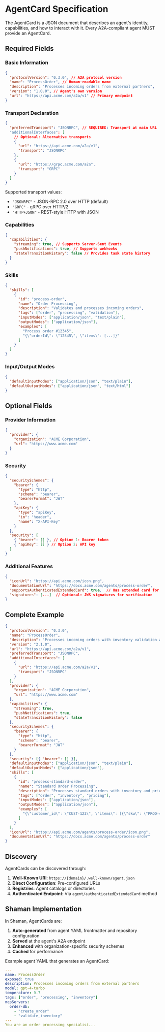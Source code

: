 # AgentCard Specification

The AgentCard is a JSON document that describes an agent's identity, capabilities, and how to interact with it. Every A2A-compliant agent MUST provide an AgentCard.

## Required Fields

### Basic Information

```json
{
  "protocolVersion": "0.3.0", // A2A protocol version
  "name": "ProcessOrder", // Human-readable name
  "description": "Processes incoming orders from external partners",
  "version": "1.0.0", // Agent's own version
  "url": "https://api.acme.com/a2a/v1" // Primary endpoint
}
```

### Transport Declaration

```json
{
  "preferredTransport": "JSONRPC", // REQUIRED: Transport at main URL
  "additionalInterfaces": [
    // Optional: Alternative transports
    {
      "url": "https://api.acme.com/a2a/v1",
      "transport": "JSONRPC"
    },
    {
      "url": "https://grpc.acme.com/a2a",
      "transport": "GRPC"
    }
  ]
}
```

Supported transport values:

- `"JSONRPC"` - JSON-RPC 2.0 over HTTP (default)
- `"GRPC"` - gRPC over HTTP/2
- `"HTTP+JSON"` - REST-style HTTP with JSON

### Capabilities

```json
{
  "capabilities": {
    "streaming": true, // Supports Server-Sent Events
    "pushNotifications": true, // Supports webhooks
    "stateTransitionHistory": false // Provides task state history
  }
}
```

### Skills

```json
{
  "skills": [
    {
      "id": "process-order",
      "name": "Order Processing",
      "description": "Validates and processes incoming orders",
      "tags": ["order", "processing", "validation"],
      "inputModes": ["application/json", "text/plain"],
      "outputModes": ["application/json"],
      "examples": [
        "Process order #12345",
        "{\"orderId\": \"12345\", \"items\": [...]}"
      ]
    }
  ]
}
```

### Input/Output Modes

```json
{
  "defaultInputModes": ["application/json", "text/plain"],
  "defaultOutputModes": ["application/json", "text/html"]
}
```

## Optional Fields

### Provider Information

```json
{
  "provider": {
    "organization": "ACME Corporation",
    "url": "https://www.acme.com"
  }
}
```

### Security

```json
{
  "securitySchemes": {
    "bearer": {
      "type": "http",
      "scheme": "bearer",
      "bearerFormat": "JWT"
    },
    "apiKey": {
      "type": "apiKey",
      "in": "header",
      "name": "X-API-Key"
    }
  },
  "security": [
    { "bearer": [] }, // Option 1: Bearer token
    { "apiKey": [] } // Option 2: API key
  ]
}
```

### Additional Features

```json
{
  "iconUrl": "https://api.acme.com/icon.png",
  "documentationUrl": "https://docs.acme.com/agents/process-order",
  "supportsAuthenticatedExtendedCard": true,  // Has extended card for auth users
  "signatures": [...]  // Optional: JWS signatures for verification
}
```

## Complete Example

```json
{
  "protocolVersion": "0.3.0",
  "name": "ProcessOrder",
  "description": "Processes incoming orders with inventory validation and pricing",
  "version": "2.1.0",
  "url": "https://api.acme.com/a2a/v1",
  "preferredTransport": "JSONRPC",
  "additionalInterfaces": [
    {
      "url": "https://api.acme.com/a2a/v1",
      "transport": "JSONRPC"
    }
  ],
  "provider": {
    "organization": "ACME Corporation",
    "url": "https://www.acme.com"
  },
  "capabilities": {
    "streaming": true,
    "pushNotifications": true,
    "stateTransitionHistory": false
  },
  "securitySchemes": {
    "bearer": {
      "type": "http",
      "scheme": "bearer",
      "bearerFormat": "JWT"
    }
  },
  "security": [{ "bearer": [] }],
  "defaultInputModes": ["application/json", "text/plain"],
  "defaultOutputModes": ["application/json"],
  "skills": [
    {
      "id": "process-standard-order",
      "name": "Standard Order Processing",
      "description": "Processes standard orders with inventory and pricing validation",
      "tags": ["order", "inventory", "pricing"],
      "inputModes": ["application/json"],
      "outputModes": ["application/json"],
      "examples": [
        "{\"customer_id\": \"CUST-123\", \"items\": [{\"sku\": \"PROD-456\", \"quantity\": 2}]}"
      ]
    }
  ],
  "iconUrl": "https://api.acme.com/agents/process-order/icon.png",
  "documentationUrl": "https://docs.acme.com/agents/process-order"
}
```

## Discovery

AgentCards can be discovered through:

1. **Well-Known URI**: `https://{domain}/.well-known/agent.json`
2. **Direct Configuration**: Pre-configured URLs
3. **Registries**: Agent catalogs or directories
4. **Authenticated Endpoint**: Via `agent/authenticatedExtendedCard` method

## Shaman Implementation

In Shaman, AgentCards are:

1. **Auto-generated** from agent YAML frontmatter and repository configuration
2. **Served** at the agent's A2A endpoint
3. **Enhanced** with organization-specific security schemes
4. **Cached** for performance

Example agent YAML that generates an AgentCard:

```yaml
---
name: ProcessOrder
exposed: true
description: Processes incoming orders from external partners
model: gpt-4-turbo
temperature: 0.7
tags: ["order", "processing", "inventory"]
mcpServers:
  order-db:
    - "create_order"
    - "validate_inventory"
---
You are an order processing specialist...
```

